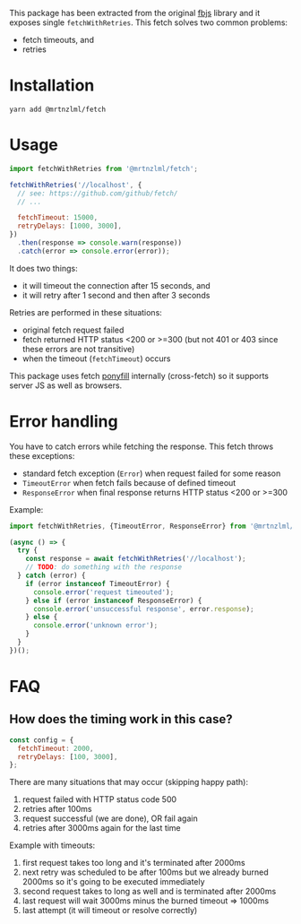 This package has been extracted from the original [fbjs](https://github.com/facebook/fbjs/blob/master/packages/fbjs/src/fetch/fetchWithRetries.js) library and it exposes single `fetchWithRetries`. This fetch solves two common problems:

- fetch timeouts, and
- retries

# Installation

```
yarn add @mrtnzlml/fetch
```

# Usage

```js
import fetchWithRetries from '@mrtnzlml/fetch';

fetchWithRetries('//localhost', {
  // see: https://github.com/github/fetch/
  // ...

  fetchTimeout: 15000,
  retryDelays: [1000, 3000],
})
  .then(response => console.warn(response))
  .catch(error => console.error(error));
```

It does two things:

- it will timeout the connection after 15 seconds, and
- it will retry after 1 second and then after 3 seconds

Retries are performed in these situations:

- original fetch request failed
- fetch returned HTTP status <200 or >=300 (but not 401 or 403 since these errors are not transitive)
- when the timeout (`fetchTimeout`) occurs

This package uses fetch [ponyfill](https://ponyfill.com/) internally (cross-fetch) so it supports
server JS as well as browsers.

# Error handling

You have to catch errors while fetching the response. This fetch throws these exceptions:

- standard fetch exception (`Error`) when request failed for some reason
- `TimeoutError` when fetch fails because of defined timeout
- `ResponseError` when final response returns HTTP status <200 or >=300

Example:

```js
import fetchWithRetries, {TimeoutError, ResponseError} from '@mrtnzlml/fetch';

(async () => {
  try {
    const response = await fetchWithRetries('//localhost');
    // TODO: do something with the response
  } catch (error) {
    if (error instanceof TimeoutError) {
      console.error('request timeouted');
    } else if (error instanceof ResponseError) {
      console.error('unsuccessful response', error.response);
    } else {
      console.error('unknown error');
    }
  }
})();
```

# FAQ

## How does the timing work in this case?

```js
const config = {
  fetchTimeout: 2000,
  retryDelays: [100, 3000],
};
```

There are many situations that may occur (skipping happy path):

1. request failed with HTTP status code 500
2. retries after 100ms
3. request successful (we are done), OR fail again
4. retries after 3000ms again for the last time

Example with timeouts:

1. first request takes too long and it's terminated after 2000ms
2. next retry was scheduled to be after 100ms but we already burned 2000ms so it's going to be executed immediately
3. second request takes to long as well and is terminated after 2000ms
4. last request will wait 3000ms minus the burned timeout => 1000ms
5. last attempt (it will timeout or resolve correctly)
